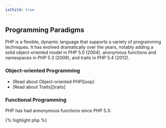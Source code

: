 ```yaml
---
isChild: true
---
```


## Programming Paradigms

PHP is a flexible, dynamic language that supports a variety of programming techniques. It has evolved dramatically over the years, 
notably adding a solid object-oriented model in PHP 5.0 (2004), anonymous functions and namespaces in PHP 5.3 (2009), and traits in 
PHP 5.4 (2012). 

### Object-oriented Programming

* [Read about Object-oriented PHP][oop]
* [Read about Traits][traits]

### Functional Programming

PHP has had annonymous functions since PHP 5.3:

{% highlight php %}
<?php
$greet = function($name)
{
    print("Hello {$name}");
};

$greet('World');
{% endhighlight %}

* [Read about Anonymous functions][anonymous-functions]
* [Read about dynamically invoking functions with `call_user_func_array`][call-user-func-array]

PHP has long been able to accomplish higher-order function application through the use of the function [create_function][create-function]; however,
this has always been less-than elegant and error-prone. PHP 5.3 introduced [anonymous functions and closures][anonymous-functions]. Although the
PHP manual alludes to these being synonymous, this is slightly misleading. A closure is an anonymous function that is capable of capturing the
current run-time state for later use. Below are examples of anonymous functions and closures used for higher-order function application.

annonymous functions:

{% highlight php %}
<?php

  $days_of_week = ['sun', 'mon', 'tue', 'wed', 'thu', 'fri', 'sat'];

  $start_with_t = array_filter($days_of_week, function($day){
    return $day[0] === 't';
  });

  $start_with_t = array_map(function($day){
    return strtoupper($day);
  }, $start_with_t);

  echo 'Days beginning with the letter "T": ', join(', ', $start_with_t);
{% endhighlight %}

closures:

{% highlight php %}
<?php

  $starts_with  = 's';
  $days_of_week = ['sun', 'mon', 'tue', 'wed', 'thu', 'fri', 'sat'];

  $results      = array_filter($days_of_week, function($day) use($starts_with){
    return $day[0] === $starts_with;
  });

  echo "Days beginning with the letter '{$starts_with}': ", join(', ', $results);
{% endhighlight %}

### Meta Programming

Ruby developers often say that PHP is lacking `method_missing`, but it is available as `__call()`. There are many Magic Methods available 
like `__get()`, `__set()`, `__clone()`, `__toString()`, etc.

* [Read about Magic Methods][magic-methods]
* [Read about Reflection][reflection]

[namespaces]: http://php.net/manual/en/language.namespaces.php
[overloading]: http://uk.php.net/manual/en/language.oop5.overloading.php
[oop]: http://www.php.net/manual/en/language.oop5.php
[anonymous-functions]: http://www.php.net/manual/en/functions.anonymous.php
[magic-methods]: http://php.net/manual/en/language.oop5.magic.php
[reflection]: http://www.php.net/manual/en/intro.reflection.php
[traits]: http://www.php.net/traits
[call-user-func-array]: http://php.net/manual/en/function.call-user-func-array.php
[create-function]: http://php.net/create_function
[anonymous-functions]: http://php.net/functions.anonymous
